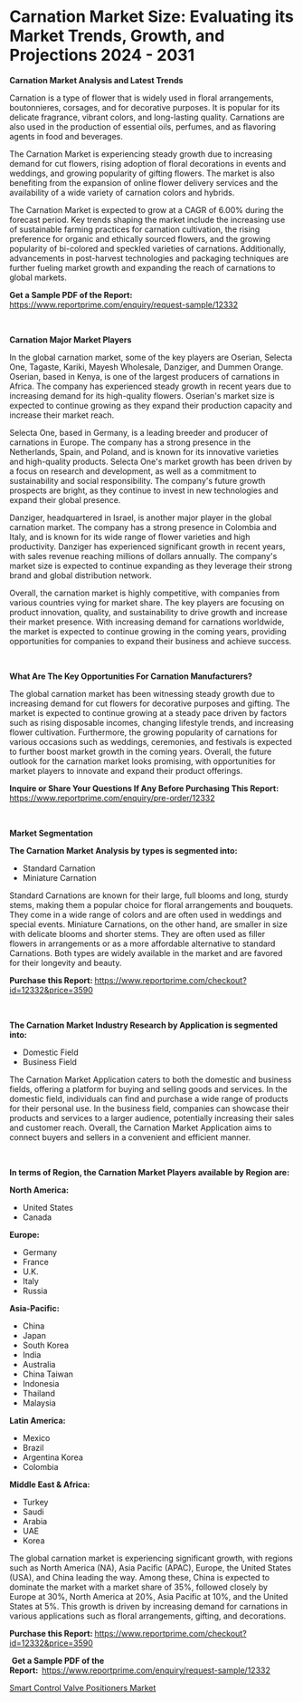 <p><h1>Carnation Market Size: Evaluating its Market Trends, Growth, and Projections 2024 - 2031</h1></p><p><strong>Carnation Market Analysis and Latest Trends</strong></p>
<p><p>Carnation is a type of flower that is widely used in floral arrangements, boutonnieres, corsages, and for decorative purposes. It is popular for its delicate fragrance, vibrant colors, and long-lasting quality. Carnations are also used in the production of essential oils, perfumes, and as flavoring agents in food and beverages.</p><p>The Carnation Market is experiencing steady growth due to increasing demand for cut flowers, rising adoption of floral decorations in events and weddings, and growing popularity of gifting flowers. The market is also benefiting from the expansion of online flower delivery services and the availability of a wide variety of carnation colors and hybrids.</p><p>The Carnation Market is expected to grow at a CAGR of 6.00% during the forecast period. Key trends shaping the market include the increasing use of sustainable farming practices for carnation cultivation, the rising preference for organic and ethically sourced flowers, and the growing popularity of bi-colored and speckled varieties of carnations. Additionally, advancements in post-harvest technologies and packaging techniques are further fueling market growth and expanding the reach of carnations to global markets.</p></p>
<p><strong>Get a Sample PDF of the Report:&nbsp;</strong> <a href="https://www.reportprime.com/enquiry/request-sample/12332">https://www.reportprime.com/enquiry/request-sample/12332</a></p>
<p>&nbsp;</p>
<p><strong>Carnation Major Market Players</strong></p>
<p><p>In the global carnation market, some of the key players are Oserian, Selecta One, Tagaste, Kariki, Mayesh Wholesale, Danziger, and Dummen Orange. Oserian, based in Kenya, is one of the largest producers of carnations in Africa. The company has experienced steady growth in recent years due to increasing demand for its high-quality flowers. Oserian's market size is expected to continue growing as they expand their production capacity and increase their market reach.</p><p>Selecta One, based in Germany, is a leading breeder and producer of carnations in Europe. The company has a strong presence in the Netherlands, Spain, and Poland, and is known for its innovative varieties and high-quality products. Selecta One's market growth has been driven by a focus on research and development, as well as a commitment to sustainability and social responsibility. The company's future growth prospects are bright, as they continue to invest in new technologies and expand their global presence.</p><p>Danziger, headquartered in Israel, is another major player in the global carnation market. The company has a strong presence in Colombia and Italy, and is known for its wide range of flower varieties and high productivity. Danziger has experienced significant growth in recent years, with sales revenue reaching millions of dollars annually. The company's market size is expected to continue expanding as they leverage their strong brand and global distribution network.</p><p>Overall, the carnation market is highly competitive, with companies from various countries vying for market share. The key players are focusing on product innovation, quality, and sustainability to drive growth and increase their market presence. With increasing demand for carnations worldwide, the market is expected to continue growing in the coming years, providing opportunities for companies to expand their business and achieve success.</p></p>
<p>&nbsp;</p>
<p><strong>What Are The Key Opportunities For Carnation Manufacturers?</strong></p>
<p><p>The global carnation market has been witnessing steady growth due to increasing demand for cut flowers for decorative purposes and gifting. The market is expected to continue growing at a steady pace driven by factors such as rising disposable incomes, changing lifestyle trends, and increasing flower cultivation. Furthermore, the growing popularity of carnations for various occasions such as weddings, ceremonies, and festivals is expected to further boost market growth in the coming years. Overall, the future outlook for the carnation market looks promising, with opportunities for market players to innovate and expand their product offerings.</p></p>
<p><strong>Inquire or Share Your Questions If Any Before Purchasing This Report:</strong> <a href="https://www.reportprime.com/enquiry/pre-order/12332">https://www.reportprime.com/enquiry/pre-order/12332</a></p>
<p>&nbsp;</p>
<p><strong>Market Segmentation</strong></p>
<p><strong>The Carnation Market Analysis by types is segmented into:</strong></p>
<p><ul><li>Standard Carnation</li><li>Miniature Carnation</li></ul></p>
<p><p>Standard Carnations are known for their large, full blooms and long, sturdy stems, making them a popular choice for floral arrangements and bouquets. They come in a wide range of colors and are often used in weddings and special events. Miniature Carnations, on the other hand, are smaller in size with delicate blooms and shorter stems. They are often used as filler flowers in arrangements or as a more affordable alternative to standard Carnations. Both types are widely available in the market and are favored for their longevity and beauty.</p></p>
<p><strong>Purchase this Report:&nbsp;</strong><a href="https://www.reportprime.com/checkout?id=12332&price=3590">https://www.reportprime.com/checkout?id=12332&price=3590</a></p>
<p>&nbsp;</p>
<p><strong>The Carnation Market Industry Research by Application is segmented into:</strong></p>
<p><ul><li>Domestic Field</li><li>Business Field</li></ul></p>
<p><p>The Carnation Market Application caters to both the domestic and business fields, offering a platform for buying and selling goods and services. In the domestic field, individuals can find and purchase a wide range of products for their personal use. In the business field, companies can showcase their products and services to a larger audience, potentially increasing their sales and customer reach. Overall, the Carnation Market Application aims to connect buyers and sellers in a convenient and efficient manner.</p></p>
<p>&nbsp;</p>
<p><strong>In terms of Region, the Carnation Market Players available by Region are:</strong></p>
<p>
    <p> <strong> North America: </strong>
        <ul>
            <li>United States</li>
            <li>Canada</li>
        </ul>
        </p> 
    <p> <strong> Europe: </strong>
        <ul>
            <li>Germany</li>
            <li>France</li>
            <li>U.K.</li>
            <li>Italy</li>
            <li>Russia</li>
        </ul>
        </p> 
    <p> <strong> Asia-Pacific: </strong>
        <ul>
            <li>China</li>
            <li>Japan</li>
            <li>South Korea</li>
            <li>India</li>
            <li>Australia</li>
            <li>China Taiwan</li>
            <li>Indonesia</li>
            <li>Thailand</li>
            <li>Malaysia</li>
        </ul>
        </p> 
    <p> <strong> Latin America: </strong>
        <ul>
            <li>Mexico</li>
            <li>Brazil</li>
            <li>Argentina Korea</li>
            <li>Colombia</li>
        </ul>
        </p> 
    <p> <strong> Middle East & Africa: </strong>
        <ul>
            <li>Turkey</li>
            <li>Saudi</li>
            <li>Arabia</li>
            <li>UAE</li>
            <li>Korea</li>
        </ul>
    </p>
    </p>
<p><p>The global carnation market is experiencing significant growth, with regions such as North America (NA), Asia Pacific (APAC), Europe, the United States (USA), and China leading the way. Among these, China is expected to dominate the market with a market share of 35%, followed closely by Europe at 30%, North America at 20%, Asia Pacific at 10%, and the United States at 5%. This growth is driven by increasing demand for carnations in various applications such as floral arrangements, gifting, and decorations.</p></p>
<p><strong>Purchase this Report: </strong><a href="https://www.reportprime.com/checkout?id=12332&price=3590">https://www.reportprime.com/checkout?id=12332&price=3590</a></p>
<p>&nbsp;<strong>Get a Sample PDF of the Report:&nbsp;&nbsp;</strong><a href="https://www.reportprime.com/enquiry/request-sample/12332">https://www.reportprime.com/enquiry/request-sample/12332</a></p>
<p><strong></strong></p>
<p><p><a href="https://gentle-editor-9db.notion.site/Smart-Control-Valve-Positioners-Market-Challenges-Opportunities-and-Growth-Drivers-and-Major-Mark-90aa375b6689433895e38869569244f7">Smart Control Valve Positioners Market</a></p></p>